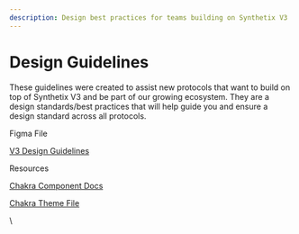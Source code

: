 ```yaml
---
description: Design best practices for teams building on Synthetix V3
---
```


# Design Guidelines

These guidelines were created to assist new protocols that want to build on top of Synthetix V3 and be part of our growing ecosystem. They are a design standards/best practices that will help guide you and ensure a design standard across all protocols.



Figma File

[V3 Design Guidelines](https://www.figma.com/community/file/1241110427632150102/V3-Design-Guidelines)



Resources

[Chakra Component Docs](https://chakra-ui.com/)

[Chakra Theme File](https://www.figma.com/community/file/971408767069651759)

\
